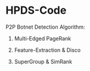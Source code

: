 HPDS-Code
=========

P2P Botnet Detection Algorithm:

1. Multi-Edged PageRank

2. Feature-Extraction & Disco

3. SuperGroup & SimRank

